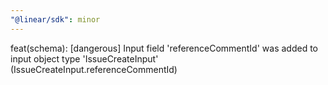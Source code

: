 ```yaml
---
"@linear/sdk": minor
---
```



feat(schema): [dangerous] Input field 'referenceCommentId' was added to input object type 'IssueCreateInput' (IssueCreateInput.referenceCommentId)